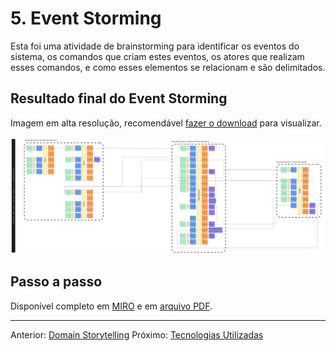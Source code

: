 # 5. Event Storming

Esta foi uma atividade de brainstorming para identificar os eventos do sistema, os comandos que criam estes eventos, os atores que realizam esses comandos, e como esses elementos se relacionam e são delimitados. 

## Resultado final do Event Storming
Imagem em alta resolução, recomendável [fazer o download](attachments/event_storming_final.jpg) para visualizar.

![Event Storming Final](attachments/event_storming_final.jpg)

## Passo a passo

Disponível completo em [MIRO](https://miro.com/app/board/uXjVIg-nlx4=/) e em [arquivo PDF](attachments/event_storming.pdf).

---
Anterior: [Domain Storytelling](4_domain_storytelling.md)
Próximo: [Tecnologias Utilizadas](6_tecnologias.md)
